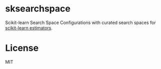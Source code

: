 # sksearchspace

Scikit-learn Search Space Configurations with curated search spaces for [scikit-learn estimators](http://github.com/scikit-learn/scikit-learn).


# License

MIT
